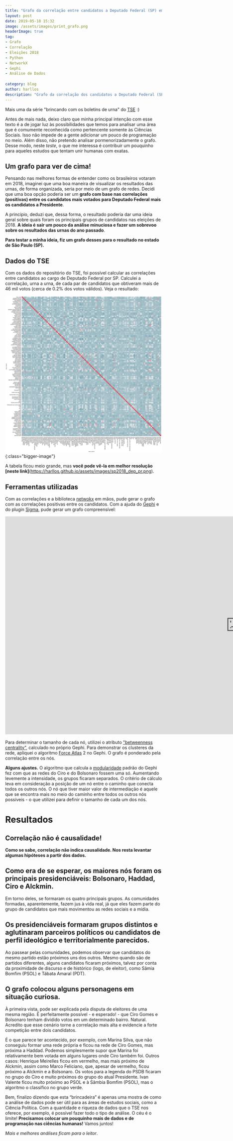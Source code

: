 ```yaml
---
title: "Grafo da correlação entre candidatos a Deputado Federal (SP) em 2018"
layout: post
date: 2019-05-18 15:32
image: /assets/images/print_grafo.png
headerImage: true
tag:
- Grafo
- Correlação
- Eleições 2018
- Python
- NetworkX
- Gephi
- Análise de Dados

category: blog
author: harllos
description: "Grafo da correlação dos candidatos a Deputado Federal (SP) em 2018."
---
```


Mais uma da série "brincando com os boletins de urna" do [TSE](http://www.tse.jus.br/eleicoes/estatisticas/repositorio-de-dados-eleitorais-1/repositorio-de-dados-eleitorais-resultado-2014-resultados) :)

<span class="evidence">Antes de mais nada, deixo claro que minha principal intenção com esse texto é a de jogar luz às possibilidades que temos para analisar uma área que é comumente reconhecida como pertencente somente às Ciências Sociais. Isso não impede de a gente adicionar um pouco de programação no meio. Além disso, não pretendo analisar pormenorizadamente o grafo. Desse modo, neste *teste*, o que me interessa é contribuir um pouquinho para aqueles estudos que tentam unir humanas com exatas. </span>

## Um grafo para ver de cima!

Pensando nas melhores formas de entender como os brasileiros votaram em 2018, imaginei que uma boa maneira de visualizar os resultados das urnas, de forma organizada, seria por meio de um grafo de redes. Decidi que uma boa opção poderia ser um **grafo com base nas correlações (positivas) entre os candidatos mais votados para Deputado Federal mais os candidatos a Presidente**. 

A princípio, deduzi que, dessa forma, o resultado poderia dar uma ideia geral sobre quais foram os principais grupos de candidatos nas eleições de 2018. **A ideia é sair um pouco da análise minuciosa e fazer um sobrevoo sobre os resultados das urnas do ano passado**.

**Para testar a minha ideia, fiz um grafo desses para o resultado no estado de São Paulo (SP).**

## Dados do TSE

Com os dados do repositório do TSE, foi possível calcular as correlações entre candidatos ao cargo de Deputado Federal por SP. Calculei a correlação, urna a urna, de cada par de candidatos que obtiveram mais de 46 mil votos (cerca de 0.2% dos votos válidos). Veja o resultado:

![Correlação Geral](/assets/images/sp2018_dep_pr.png){:class="bigger-image"}

A tabela ficou meio grande, mas **você pode vê-la em melhor resolução [neste link]**(https://harllos.github.io/assets/images/sp2018_dep_pr.png). 

## Ferramentas utilizadas

Com as correlações e a biblioteca [netwokx](https://networkx.github.io/documentation/stable/) em mãos, pude gerar o grafo com as correlações positivas entre os candidatos. Com a ajuda do [Gephi](https://gephi.org/) e do plugin [Sigma](http://sigmajs.org/), pude gerar um grafo compreensível:  

<iframe width="1500" height="700" src="https://harllos.github.io/network/grafo_sp_2018_depfed_pr.html#" frameborder="0" allowfullscreen></iframe>


Para determinar o tamanho de cada nó, utilizei o atributo ["betweenness centrality"](https://en.wikipedia.org/wiki/Betweenness_centrality#Weighted_networks), calculado no próprio Gephi. Para demonstrar os clusteres da rede, apliquei o algoritmo [Force Atlas](https://github.com/gephi/gephi/wiki/Force-Atlas-2) 2 no Gephi. O grafo é ponderado pela correlação entre os nós.

**Alguns ajustes.** O algoritmo que calcula a [modularidade](https://github.com/gephi/gephi/wiki/Modularity) padrão do Gephi fez com que as redes do Ciro e do Bolsonaro fossem uma só. Aumentando levemente a intensidade, os grupos ficaram separados. O critério de cálculo leva em consideração a posição de um nó entre o caminho que conecta todos os outros nós. O nó que tiver maior valor de intermediação é aquele que se encontra mais no meio do caminho entre todos os outros nós possíveis - o que utilizei para definir o tamanho de cada um dos nós.

<div class="breaker"></div>

# Resultados

## Correlação não é causalidade!

**Como se sabe, correlação não indica causalidade. Nos resta levantar algumas hipóteses a partir dos dados.**

## Como era de se esperar, os maiores nós foram os principais presidenciáveis: Bolsonaro, Haddad, Ciro e Alckmin.

Em torno deles, se formaram os quatro principais grupos. As comunidades formadas, aparentemente, fazem jus à vida real, já que eles fazem parte do grupo de candidatos que mais movimentou as redes sociais e a mídia.

## Os presidenciáveis formaram grupos distintos e aglutinaram parceiros políticos ou candidatos de perfil ideológico e territorialmente parecidos.

Ao passear pelas comunidades, podemos observar que candidatos do mesmo partido estão próximos uns dos outros. Mesmo quando são de partidos diferentes, alguns candidatos ficaram próximos, talvez por conta da proximidade de discurso e de histórico (logo, de eleitor), como Sâmia Bomfim (PSOL) e Tábata Amaral (PDT).

## O grafo colocou alguns personagens em situação curiosa.

À primeira vista, pode ser explicada pela disputa de eleitores de uma mesma região. É perfeitamente possível - e esperado! - que Ciro Gomes e Bolsonaro tenham dividido votos em um determinado bairro. Natural. Acredito que esse cenário torne a correlação mais alta e evidencie a forte competição entre dois candidatos.

É o que parece ter acontecido, por exemplo, com Marina Silva, que não conseguiu formar uma rede própria e ficou na rede de Ciro Gomes, mas próxima a Haddad. Podemos simplesmente supor que Marina foi relativamente bem votada em alguns lugares onde Ciro também foi. Outros casos: Henrique Meirelles ficou em vermelho, mas mais próximo de Alckmin, assim como Marco Feliciano, que, apesar de vermelho, ficou próximo a Alckmin e a Bolsonaro. Os votos para a legenda do PSDB ficaram no grupo do Ciro e muito próximos do grupo do atual Presidente. Ivan Valente ficou muito próximo ao PSOL e à Sâmbia Bomfim (PSOL), mas o algoritmo o classifico no grupo verde.




<div class="breaker"></div>


Bem, finalizo dizendo que esta “brincadeira” é apenas uma mostra de como a análise de dados pode ser útil para as áreas de estudos sociais, como a Ciência Política. Com a quantidade e riqueza de dados que o TSE nos oferece, por exemplo, é possível fazer todo o tipo de análise. O céu é o limite! **Precisamos colocar um pouquinho mais de dados e de programação nas ciências humanas!** Vamos juntos!

<div class="breaker"></div>

*Mais e melhores análises ficam para o leitor*.
